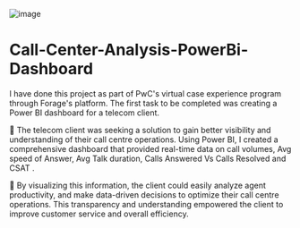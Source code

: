 ![image](https://github.com/falguni2904/Call-Center-Analysis-PowerBi-Dashboard/assets/71444769/e0e78d8a-8fb5-47bc-bff7-01bb618af17e)

# Call-Center-Analysis-PowerBi-Dashboard

I have done this project as part of PwC's virtual case experience program through Forage's platform. The first task to be completed was creating a Power BI dashboard for a telecom client.


📍 The telecom client was seeking a solution to gain better visibility and understanding of their call centre operations. Using Power BI, I created a comprehensive dashboard that provided real-time data on call volumes, Avg speed of Answer, Avg Talk duration, Calls Answered Vs Calls Resolved and CSAT .

 📍 By visualizing this information, the client could easily analyze agent productivity, and make data-driven decisions to optimize their call centre operations. This transparency and understanding empowered the client to improve customer service and overall efficiency. 
